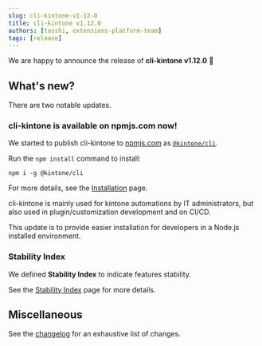 ```yaml
---
slug: cli-kintone-v1-12-0
title: cli-kintone v1.12.0
authors: [tasshi, extensions-platform-team]
tags: [release]
---
```


We are happy to announce the release of **cli-kintone v1.12.0** 🎉

## What's new?

There are two notable updates.

### cli-kintone is available on npmjs.com now!

We started to publish cli-kintone to [npmjs.com](https://www.npmjs.com/) as [`@kintone/cli`](https://www.npmjs.com/package/@kintone/cli).

Run the `npm install` command to install:

```shell
npm i -g @kintone/cli
```

For more details, see the [Installation](/guide/installation/#from-npmjscom) page.

cli-kintone is mainly used for kintone automations by IT administrators, but also used in plugin/customization development and on CI/CD.

This update is to provide easier installation for developers in a Node.js installed environment.

### Stability Index

We defined **Stability Index** to indicate features stability.

See the [Stability Index](/community/stability-index/) page for more details.

## Miscellaneous

See the [changelog](https://github.com/kintone/cli-kintone/blob/main/CHANGELOG.md#1120-2024-10-24) for an exhaustive list of changes.
